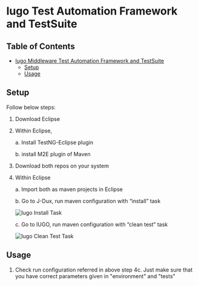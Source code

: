 # Iugo Test Automation Framework and TestSuite

## Table of Contents
- [Iugo Middleware Test Automation Framework and TestSuite](#iugo-test-automation-framework-and-testsuite)
  * [Setup](#setup)
  * [Usage](#usage)
  
## Setup
Follow below steps:
1.	Download Eclipse
2.	Within Eclipse, 

	a.	Install TestNG-Eclipse plugin

	b.	install M2E plugin of Maven
		
3.	Download both repos on your system
4.	Within Eclipse

	a.	Import both as maven projects in Eclipse

	b.	Go to J-Dux, run maven configuration with “install” task
	
	![Iugo Install Task](./images/install-iugo.png)

	c.	Go to IUGO, run maven configuration with “clean test” task
	
	![Iugo Clean Test Task](./images/clean-test-iugo.png)

## Usage
1.	Check run configuration referred in above step 4c. Just make sure that you have correct parameters given in "environment" and "tests"



